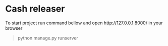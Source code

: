 # Cash releaser
To start project run command bellow and open http://127.0.0.1:8000/ in your browser
>python manage.py runserver